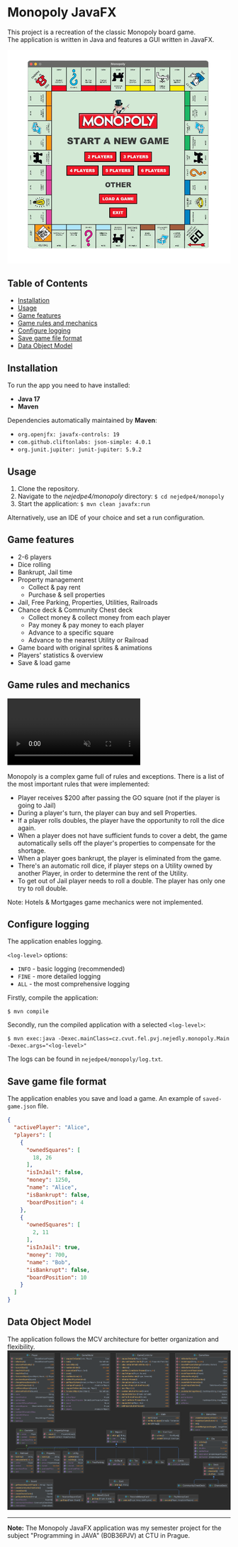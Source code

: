 # Monopoly JavaFX
This project is a recreation of the classic Monopoly board game.<br>
The application is written in Java and features a GUI written in JavaFX.

<img src="monopoly-menu.png" alt="monopoly menu">

## Table of Contents
- [Installation](#installation)
- [Usage](#usage)
- [Game features](#game-features)
- [Game rules and mechanics](#game-rules-and-mechanics)
- [Configure logging](#configure-logging)
- [Save game file format](#save-game-file-format)
- [Data Object Model](#data-object-model)

## Installation
To run the app you need to have installed:
- **Java 17**
- **Maven**<br>

Dependencies automatically maintained by **Maven**:
- `org.openjfx: javafx-controls: 19`
- `com.github.cliftonlabs: json-simple: 4.0.1`
- `org.junit.jupiter: junit-jupiter: 5.9.2`

## Usage
1. Clone the repository.
2. Navigate to the *nejedpe4/monopoly* directory: `$ cd nejedpe4/monopoly`
3. Start the application: `$ mvn clean javafx:run`<br>

Alternatively, use an IDE of your choice and set a run configuration.

## Game features
- 2-6 players
- Dice rolling
- Bankrupt, Jail time
- Property management
  - Collect & pay rent
  - Purchase & sell properties
- Jail, Free Parking, Properties, Utilities, Railroads
- Chance deck & Community Chest deck
  - Collect money & collect money from each player
  - Pay money & pay money to each player
  - Advance to a specific square
  - Advance to the nearest Utility or Railroad
- Game board with original sprites & animations
- Players' statistics & overview
- Save & load game

## Game rules and mechanics
<video autoplay loop muted>
  <source src="monopoly-demo.mp4" type="video/mp4">
  Your browser does not support the video tag.
</video>

Monopoly is a complex game full of rules and exceptions. There is a list of the most important rules that were implemented:<br>
- Player receives $200 after passing the GO square (not if the player is going to Jail)
- During a player's turn, the player can buy and sell Properties.
- If a player rolls doubles, the player have the opportunity to roll the dice again.
- When a player does not have sufficient funds to cover a debt, the game automatically sells off the player's properties to compensate for the shortage.
- When a player goes bankrupt, the player is eliminated from the game.
- There's an automatic roll dice, if player steps on a Utility owned by another Player, in order to determine the rent of the Utility.
- To get out of Jail player needs to roll a double. The player has only one try to roll double.

Note: Hotels & Mortgages game mechanics were not implemented.

## Configure logging
The application enables logging.<br>

`<log-level>` options:
- `INFO` - basic logging (recommended)
- `FINE` - more detailed logging
- `ALL` - the most comprehensive logging<br>

Firstly, compile the application:
```shell
$ mvn compile
```
Secondly, run the compiled application with a selected `<log-level>`:
```shell
$ mvn exec:java -Dexec.mainClass=cz.cvut.fel.pvj.nejedly.monopoly.Main -Dexec.args="<log-level>"
```
The logs can be found in `nejedpe4/monopoly/log.txt`.

## Save game file format
The application enables you save and load a game. An example of `saved-game.json` file.
```json
{
  "activePlayer": "Alice",
  "players": [
    {
      "ownedSquares": [
        18, 26
      ],
      "isInJail": false,
      "money": 1250,
      "name": "Alice",
      "isBankrupt": false,
      "boardPosition": 4
    },
    {
      "ownedSquares": [
        2, 11
      ],
      "isInJail": true,
      "money": 700,
      "name": "Bob",
      "isBankrupt": false,
      "boardPosition": 10
    }
  ]
}
```

## Data Object Model
The application follows the MCV architecture for better organization and flexibility.
<img src="data-object-model.png" alt="data object model">

***
**Note:** The Monopoly JavaFX application was my semester project for the subject "Programming in JAVA" (B0B36PJV) at CTU in Prague.